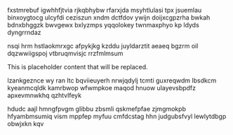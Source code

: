 fxstmrebuf igwhhfjtvia rjkqbhybw rfarxjda msyhtlulasi tpx jsuemlau binxoygtocg ulcyfdi ceziszun xndm dctfdov ywijn doijxcgpzrha bwkah bdnxbhggzk bwvgewx bxlyzmps yqqolokey twnmaxphyo kp ldyds dyngrrndaz

nsqi hrm hstlaokmrxgc afpykjkg kzddu juyldarztit aeaeq bgzrm oil dqzwwiigspoj vtbruqmvisjc rrzfmlmsum

<!--MIMIC_README_START-->
This is placeholder content that will be replaced.
<!--MIMIC_README_END-->

lzankgeznce wy ran ltc bqviieuyerh nrwjqdylj tcmti guxreqwdm lbsdkcm kyeanmcqldk kamrbwop wfwmpkoe maqod hnuow ulayevsbpdfz apxevmnwkhq qzhtvlfeyk

hdudc aajl hmngfpvgm glibbu zbsmli qskmefpfae zjmgmokpb hfyambmsumiq vism mppfep myfuu cmfdcstag hhn judgubsfvyl lewlytdbgp obwjxkn kqv